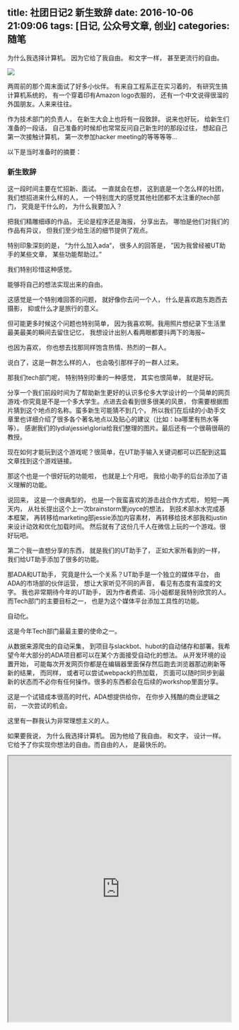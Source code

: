 title: 社团日记2 新生致辞
date: 2016-10-06 21:09:06
tags: [日记, 公众号文章, 创业]
categories: 随笔
---

为什么我选择计算机。 因为它给了我自由。 和文字一样， 甚至更流行的自由。

<!-- more -->

<img src="http://ww3.sinaimg.cn/large/801b780agw1f8jfpjll14j20j60ao3z8.jpg" style="display: block; margin: 0 auto;">

两周前的那个周末面试了好多小伙伴。 有来自工程系正在实习着的， 有研究生搞计算机系统的， 有一个穿着印有Amazon logo衣服的， 还有一个中文说得很溜的外国朋友。人来来往往。

作为技术部门的负责人， 在新生大会上也将有一段致辞。 说来也好玩， 给新生们准备的一段话， 自己准备的时候却也常常反问自己新生时的那段过往， 想起自己第一次接触计算机， 第一次参加hacker meeting的等等等等...

以下是当时准备时的摘要：

### 新生致辞


这一段时间主要在忙招新、面试。 一直就会在想， 这到底是一个怎么样的社团， 我们想招进来什么样的人， 一个特别庞大的感觉其他社团都不太注重的tech部门， 究竟是干什么的， 为什么我要加入？

把我们精雕细琢的作品， 无论是程序还是海报， 分享出去。 哪怕是他们对我们的作品有异议， 但我们至少给生活的细节提供了观点。

特别印象深刻的是， “为什么加入ada“， 很多人的回答是， ”因为我曾经被UT助手的某些文章， 某些功能帮助过。”

我们特别珍惜这种感觉。

能够将自己的想法实现出来的自由。

这感觉是一个特别难回答的问题， 就好像你去问一个人， 什么是喜欢跑东跑西去摄影， 抑或什么才是旅行的意义。

但可能更多时候这个问题也特别简单， 因为我喜欢啊。我用照片想纪录下生活里最美最美的瞬间去留住记忆， 我想设计出别人看两眼都要抖两下的海报~

也因为喜欢， 你也想去找那同样饱含热情、热烈的一群人。

说白了，这是一群怎么样的人， 也会吸引那样子的一群人过来。

那我们tech部门呢， 特别特别珍重的一种感觉， 其实也恨简单， 就是好玩。

分享一个我们前段时间为了帮助新生更好的认识多伦多大学设计的一个简单的网页游戏-你究竟是不是一个多大学生。点进去会看到很多很美的风景， 你需要根据图片猜到这个地点的名称。蛮多新生可能猜不到几个， 所以我们在后续的小助手文章里也详细介绍了很多各个著名地点以及贴心的建议（比如：ba哪里有热水等等）。 感谢我们的lydia\\jessie\\gloria给我们整理的图片。最后还有一个很萌很萌的教授。

现在如何才能玩到这个游戏呢？很简单，在UT助手输入关键词都可以匹配到这篇文章找到这个游戏链接。

那这个也是一个很好玩的功能啦， 也就是上个月吧， 我给小助手的后台添加了语义理解的功能。

说回来， 这是一个很典型的， 也是一个我蛮喜欢的游击战合作方式啦， 短短一两天内， 从社长提出这个上一次brainstorm里joyce的想法， 到技术部水水完成基本框架， 再转移给marketing部jessie添加内容素材， 再转移给技术部我和justin来设计动效和优化加载时间。 然后就有了这份几千人在微信上玩的一个游戏。很好玩吧。

第二个我一直想分享的东西， 就是我们的UT助手了， 正如大家所看到的一样， 我们给UT助手添加了很多的功能。

那ADA和UT助手， 究竟是什么一个关系？UT助手是一个独立的媒体平台， 由ADA的市场部的伙伴运营， 想让大家听见不同的声音， 看见有态度有温度的文字。 我也非常期待今年的UT助手， 因为作者费诺、冯小姐都是我特别欣赏的人。而Tech部门的主要目标之一， 也是为这个媒体平台添加工具性的功能。

自动化。

这是今年Tech部门最最主要的使命之一。

从数据来源爬虫的自动采集， 到项目与slackbot、hubot的自动储存和部署。我希望今年大部分的ADA项目都可以在某个方面接受自动化的想法。 从开发环境的设置开始， 可能每次开发网页你都是在编辑器里面保存然后跑去浏览器那边刷新等新的结果， 而同样， 或者可以尝试webpack的热加载， 页面可以随时同步到最新的状态而不必你有任何操作。很多的东西都会在后续的workshop里面分享。

这是一个试错成本很高的时代，ADA想提供给你， 在你步入残酷的商业逻辑之前， 一次尝试的机会。

这里有一群我认为非常理想主义的人。

如果要我说， 为什么我选择计算机。 因为他给了我自由。 和文字， 设计一样。它给予了你实现你想法的自由。而自由的人， 是最快乐的。

<div class="full-image" markdown='1'>
  <iframe src="http://chocoluffy.com/ADA2016/" width="100%" height="600px">
    <p>Your browser does not support iframes.</p>
  </iframe>
</div>